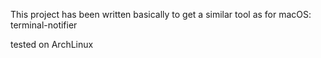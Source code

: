 This project has been written basically to get a similar tool as for macOS: terminal-notifier

tested on ArchLinux